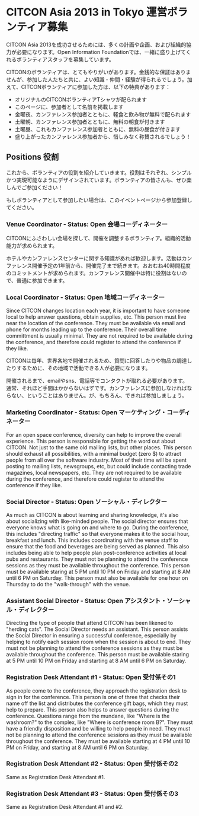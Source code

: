 # CITCON Asia 2013 in Tokyo 運営ボランティア募集

CITCON Asia 2013を成功させるためには、多くの計画や企画、および組織的協力が必要になります。Open Information Foundationでは、一緒に盛り上げてくれるボランティアスタッフを募集しています。

CITCONのボランティアは、とてもやりがいがあります。金銭的な保証はありませんが、参加した人たちと共に、よい知識・仲間・経験が得られるでしょう。加えて、CITCONボランティアに参加した方は、以下の特典があります：

* オリジナルのCITCONボランティアTシャツが配られます
* このページに、参加者として名前を掲載します
* 金曜夜、カンファレンス参加者とともに、軽食と飲み物が無料で配られます
* 土曜朝、カンファレンス参加者とともに、無料の朝食が付きます
* 土曜昼、これもカンファレンス参加者とともに、無料の昼食が付きます
* 盛り上がったカンファレンス参加者から、惜しみなく称賛されるでしょう！

## Positions 役割

これから、ボランティアの役割を紹介していきます。役割はそれぞれ、シンプルかつ実現可能なようにデザインされています。ボランティアの皆さんも、ぜひ楽しんでご参加ください！

もしボランティアとして参加したい場合は、このイベントページから参加登録してください。

### Venue Coordinator - Status: Open 会場コーディネーター

CITCONにふさわしい会場を探して、開催を調整するボランティア。組織的活動能力が求められます。

ホテルやカンファレンスセンターに関する知識があれば歓迎します。活動はカンファレンス開催予定の1年前から、開催完了まで続きます。おおむね40時間程度のコミットメントが求められます。カンファレンス開催中は特に役割はないので、普通に参加できます。

### Local Coordinator - Status: Open 地域コーディネーター

Since CITCON changes location each year, it is important to have someone local to help answer questions, obtain supplies, etc. This person must live near the location of the conference. They must be available via email and phone for months leading up to the conference. Their overall time committment is usually minimal. They are not required to be available during the conference, and therefore could register to attend the conference if they like.

CITCONは毎年、世界各地で開催されるため、質問に回答したりや物品の調達したりするために、その地域で活動できる人が必要になります。

開催されるまで、emailやsns、電話等でコンタクトが取れる必要があります。通常、それほど手間はかからないはずです。カンファレンスに参加しなければならない、ということはありません。が、もちろん、できれば参加しましょう。

### Marketing Coordinator - Status: Open マーケティング・コーディネーター

For an open space conference, diversity can help to improve the overall experience. This person is responsible for getting the word out about CITCON. Not just to the same old mailing lists, but other places. This person should exhaust all possibilities, with a minimal budget (zero $) to attract people from all over the software industry. Most of their time will be spent posting to mailing lists, newsgroups, etc, but could include contacting trade magazines, local newspapers, etc. They are not required to be available during the conference, and therefore could register to attend the conference if they like.


### Social Director - Status: Open ソーシャル・ディレクター


As much as CITCON is about learning and sharing knowledge, it's also about socializing with like-minded people. The social director ensures that everyone knows what is going on and where to go. During the conference, this includes "directing traffic" so that everyone makes it to the social hour, breakfast and lunch. This includes coordinating with the venue staff to ensure that the food and beverages are being served as planned. This also includes being able to help people plan post-conference activities at local pubs and restaurants. They must not be planning to attend the conference sessions as they must be available throughout the conference. This person must be available staring at 5 PM until 10 PM on Friday and starting at 8 AM until 6 PM on Saturday. This person must also be available for one hour on Thursday to do the "walk-through" with the venue.

### Assistant Social Director - Status: Open アシスタント・ソーシャル・ディレクター


Directing the type of people that attend CITCON has been likened to "herding cats". The Social Director needs an assistant. This person assists the Social Director in ensuring a successful conference, especially by helping to notify each session room when the session is about to end. They must not be planning to attend the conference sessions as they must be available throughout the conference. This person must be available staring at 5 PM until 10 PM on Friday and starting at 8 AM until 6 PM on Saturday.

### Registration Desk Attendant #1 - Status: Open 受付係その1

As people come to the conference, they approach the registration desk to sign in for the conference. This person is one of three that checks their name off the list and distributes the conference gift bags, which they must help to prepare. This person also helps to answer questions during the conference. Questions range from the mundane, like "Where is the washroom?" to the complex, like "Where is conference room B?". They must have a friendly disposition and be willing to help people in need. They must not be planning to attend the conference sessions as they must be available throughout the conference. They must be available starting at 4 PM until 10 PM on Friday, and starting at 8 AM until 6 PM on Saturday.

### Registration Desk Attendant #2 - Status: Open 受付係その2


Same as Registration Desk Attendant #1.

### Registration Desk Attendant #3 - Status: Open 受付係その3

Same as Registration Desk Attendant #1 and #2.
